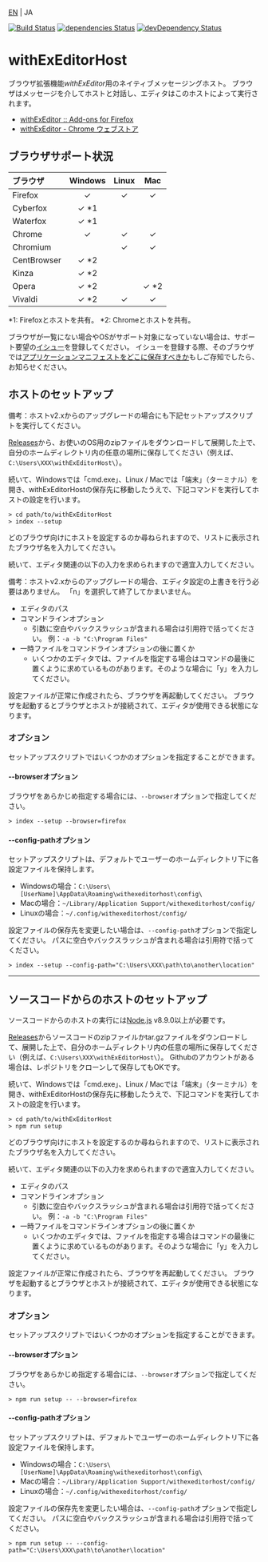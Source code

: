 [EN](./README.md) | JA

[![Build Status](https://travis-ci.org/asamuzaK/withExEditorHost.svg?branch=master)](https://travis-ci.org/asamuzaK/withExEditorHost)
[![dependencies Status](https://david-dm.org/asamuzaK/withExEditorHost/status.svg)](https://david-dm.org/asamuzaK/withExEditorHost)
[![devDependency Status](https://david-dm.org/asamuzaK/withExEditorHost/dev-status.svg)](https://david-dm.org/asamuzaK/withExEditorHost#info=devDependencies)

# withExEditorHost

ブラウザ拡張機能*withExEditor*用のネイティブメッセージングホスト。
ブラウザはメッセージを介してホストと対話し、エディタはこのホストによって実行されます。

* [withExEditor :: Add-ons for Firefox](https://addons.mozilla.org/addon/withexeditor/ "withExEditor :: Add-ons for Firefox")
* [withExEditor - Chrome ウェブストア](https://chrome.google.com/webstore/detail/withexeditor/koghhpkkcndhhclklnnnhcpkkplfkgoi "withExEditor - Chrome ウェブストア")

## ブラウザサポート状況

|ブラウザ     |Windows|Linux  |Mac    |
|:----------|:-----:|:-----:|:-----:|
|Firefox    |   ✓   |   ✓   |   ✓   |
|Cyberfox   |   ✓ *1|       |       |
|Waterfox   |   ✓ *1|       |       |
|Chrome     |   ✓   |   ✓   |   ✓   |
|Chromium   |       |   ✓   |   ✓   |
|CentBrowser|   ✓ *2|       |       |
|Kinza      |   ✓ *2|       |       |
|Opera      |   ✓ *2|       |   ✓ *2|
|Vivaldi    |   ✓ *2|   ✓   |   ✓   |

*1: Firefoxとホストを共有。
*2: Chromeとホストを共有。

ブラウザが一覧にない場合やOSがサポート対象になっていない場合は、サポート要望の[イシュー](https://github.com/asamuzaK/withExEditorHost/issues "Issues · asamuzaK/withExEditorHost")を登録してください。
イシューを登録する際、そのブラウザでは[アプリケーションマニフェストをどこに保存すべきか](https://developer.mozilla.org/ja/Add-ons/WebExtensions/Native_messaging#App_manifest_%E3%81%AE%E5%A0%B4%E6%89%80 "Native messaging - Mozilla | MDN")もしご存知でしたら、お知らせください。

## ホストのセットアップ

備考：ホストv2.xからのアップグレードの場合にも下記セットアップスクリプトを実行してください。

[Releases](https://github.com/asamuzaK/withExEditorHost/releases "Releases · asamuzaK/withExEditorHost")から、お使いのOS用のzipファイルをダウンロードして展開した上で、自分のホームディレクトリ内の任意の場所に保存してください（例えば、`C:\Users\XXX\withExEditorHost\`）。

続いて、Windowsでは「cmd.exe」、Linux / Macでは「端末」（ターミナル）を開き、withExEditorHostの保存先に移動したうえで、下記コマンドを実行してホストの設定を行います。

```
> cd path/to/withExEditorHost
> index --setup
```

どのブラウザ向けにホストを設定するのか尋ねられますので、リストに表示されたブラウザ名を入力してください。

続いて、エディタ関連の以下の入力を求められますので適宜入力してください。

備考：ホストv2.xからのアップグレードの場合、エディタ設定の上書きを行う必要はありません。
「n」を選択して終了してかまいません。

* エディタのパス
* コマンドラインオプション
  * 引数に空白やバックスラッシュが含まれる場合は引用符で括ってください。
    例：`-a -b "C:\Program Files"`
* 一時ファイルをコマンドラインオプションの後に置くか
  * いくつかのエディタでは、ファイルを指定する場合はコマンドの最後に置くように求めているものがあります。そのような場合に「y」を入力してください。

設定ファイルが正常に作成されたら、ブラウザを再起動してください。
ブラウザを起動するとブラウザとホストが接続されて、エディタが使用できる状態になります。

### オプション

セットアップスクリプトではいくつかのオプションを指定することができます。

#### --browserオプション

ブラウザをあらかじめ指定する場合には、`--browser`オプションで指定してください。

```
> index --setup --browser=firefox
```

#### --config-pathオプション

セットアップスクリプトは、デフォルトでユーザーのホームディレクトリ下に各設定ファイルを保持します。
* Windowsの場合：`C:\Users\[UserName]\AppData\Roaming\withexeditorhost\config\`
* Macの場合：`~/Library/Application Support/withexeditorhost/config/`
* Linuxの場合：`~/.config/withexeditorhost/config/`

設定ファイルの保存先を変更したい場合は、`--config-path`オプションで指定してください。
パスに空白やバックスラッシュが含まれる場合は引用符で括ってください。

```
> index --setup --config-path="C:\Users\XXX\path\to\another\location"
```

***

## ソースコードからのホストのセットアップ

ソースコードからのホストの実行には[Node.js](https://nodejs.org/ja/ "Node.js") v8.9.0以上が必要です。

[Releases](https://github.com/asamuzaK/withExEditorHost/releases "Releases · asamuzaK/withExEditorHost")からソースコードのzipファイルかtar.gzファイルをダウンロードして、展開した上で、自分のホームディレクトリ内の任意の場所に保存してください（例えば、`C:\Users\XXX\withExEditorHost\`）。
Githubのアカウントがある場合は、レポジトリをクローンして保存してもOKです。

続いて、Windowsでは「cmd.exe」、Linux / Macでは「端末」（ターミナル）を開き、withExEditorHostの保存先に移動したうえで、下記コマンドを実行してホストの設定を行います。

```
> cd path/to/withExEditorHost
> npm run setup
```

どのブラウザ向けにホストを設定するのか尋ねられますので、リストに表示されたブラウザ名を入力してください。

続いて、エディタ関連の以下の入力を求められますので適宜入力してください。

* エディタのパス
* コマンドラインオプション
  * 引数に空白やバックスラッシュが含まれる場合は引用符で括ってください。
    例：`-a -b "C:\Program Files"`
* 一時ファイルをコマンドラインオプションの後に置くか
  * いくつかのエディタでは、ファイルを指定する場合はコマンドの最後に置くように求めているものがあります。そのような場合に「y」を入力してください。

設定ファイルが正常に作成されたら、ブラウザを再起動してください。
ブラウザを起動するとブラウザとホストが接続されて、エディタが使用できる状態になります。

### オプション

セットアップスクリプトではいくつかのオプションを指定することができます。

#### --browserオプション

ブラウザをあらかじめ指定する場合には、`--browser`オプションで指定してください。

```
> npm run setup -- --browser=firefox
```

#### --config-pathオプション

セットアップスクリプトは、デフォルトでユーザーのホームディレクトリ下に各設定ファイルを保持します。
* Windowsの場合：`C:\Users\[UserName]\AppData\Roaming\withexeditorhost\config\`
* Macの場合：`~/Library/Application Support/withexeditorhost/config/`
* Linuxの場合：`~/.config/withexeditorhost/config/`

設定ファイルの保存先を変更したい場合は、`--config-path`オプションで指定してください。
パスに空白やバックスラッシュが含まれる場合は引用符で括ってください。

```
> npm run setup -- --config-path="C:\Users\XXX\path\to\another\location"
```

<!--
***

## 手動設定

withExEditorHostの"_config"というフォルダの中に必要な設定ファイルのサンプルがあります。

_configフォルダのコピーを作成して`config`にリネームしてください。
なお、_configフォルダの中身は直接編集しないようにしてください。
withExEditorHostをアップデートしたときに上書きされてしまう可能性があります。

### ホストを起動するシェルスクリプトの編集

Windowsの場合は"withexeditorhost.cmd"を開いて、ホストのindex.jsファイルのパスを記入します。

```
@echo off
:: Fill in the path of the index.js file of the host.
node "C:\Users\XXX\withExEditorHost\index.js"
```

Linux / Macの場合は"withexeditorhost.sh"を開いて、ホストのindex.jsファイルのパスを記入します。

```
#!/usr/bin/env bash
# Fill in the path of the index.js file of the host.
# Replace "node" command to "nodejs" according to your environment.
node /path/to/withexeditorhost/index.js
```

### アプリケーションマニフェストの編集

"withexeditorhost.json"を開いて、その中の`path`フィールドにシェルスクリプトのパスを記入します。
Windowsの場合は、ディレクトリの区切りであるバックスラッシュ文字にはさらにバックスラッシュを加えてエスケープさせる必要があることに注意してください。

Gecko：
```
{
  "name": "withexeditorhost",
  "description": "Native messaging host for withExEditor",
  "path": "C:\\Users\\XXX\\path\\to\\withExEditorHost\\config\\withexeditorhost.cmd",
  "type": "stdio",
  "allowed_extensions": ["jid1-WiAigu4HIo0Tag@jetpack"]
}
```

Blink：
```
{
  "name": "withexeditorhost",
  "description": "Native messaging host for withExEditor",
  "path": "C:\\Users\\XXX\\path\\to\\withExEditorHost\\config\\withexeditorhost.cmd",
  "type": "stdio",
  "allowed_origins": ["chrome-extension://koghhpkkcndhhclklnnnhcpkkplfkgoi/"]
}
```

Windowsではレジストリも設定する必要があります。
cmd.exeで次のコマンドを実行するとレジストリキーを保存することができます。
`"HKEY_CURRENT_USER\SOFTWARE\Mozilla\NativeMessagingHosts\withexeditorhost"`と`"C:\Users\XXX\path\to\withExEditorHosts\config\withexeditorhost.json"`の部分は、適宜書き換えてください。

```
REG ADD "HKEY_CURRENT_USER\SOFTWARE\Mozilla\NativeMessagingHosts\withexeditorhost" /ve /d "C:\Users\XXX\path\to\withExEditorHosts\config\withexeditorhost.json" /f
```

LinuxとMacでは、"withexeditorhost.json"を指定の場所に保存する必要があります。
以下は、Firefoxでの例です。ほかのブラウザについては公式のドキュメントなどを参照してください。

Linux:
```
~/.mozilla/native-messaging-hosts/withexeditorhost.json
```

Mac:
```
~/Library/Application Support/Mozilla/NativeMessagingHosts/withexeditorhost.json
```

### エディタ設定ファイルの編集

"editorconfig.json"を開いて、使用するエディタの情報を記入します。

```
{
  "editorPath": "C:\\Program Files\\Path\\To\\Your\\Editor.exe",
  "cmdArgs": ["-a", "-b", "--c=d\\e"],
  "fileAfterCmdArgs": false
}
```

* *editorPath* - 使用するエディタのパス。バックスラッシュ文字はエスケープさせる必要があります。
* *cmdArgs"* - コマンドラインオプション。[]括弧の中にカンマ区切りで各引数を記入してください。バックスラッシュ文字はエスケープさせる必要があります。
* *fileAfterCmdArgs* - 真偽値（`true` / `false`）。いくつかのエディタでは、ファイルを指定する場合はコマンドの最後に置くように求めているものがあります。そのような場合に有効化してください。

以上の作業を終えたら、ブラウザを再起動してください。

***

## トラブルシューティング

何か問題が起きたら、ブラウザコンソールをチェックしてみてください（Firefoxの場合、Ctrl + Shift + J）。

```
Error: Attempt to postMessage on disconnected port
```

* Windows: レジストリは正しく保存されていますか？
* Linux / Mac: "withexeditorhost.json"の保存先は間違っていませんか？
* ブラウザを起動したとき、Node.jsのプロセスも立ち上がっていますか？
  * もしNode.jsが立ち上がっていないならば、Node.jsの$PATH環境変数が設定されているかどうか確認してみてください。
    あるいは、シェルスクリプトで、nodeコマンドではなくNode.jsのパスに変更してみてください。
    ```
    /path/to/node.js /path/to/withexeditorhost/index.js
    ```
  * また、"withexeditorhost.sh"に実行ビットが付与されていることも確認してください（Linux / Mac）。

```
withexeditorhost: SyntaxError: Unexpected token {
```

* Node.jsをアップグレードしてください。

```
withexeditorhost: SyntaxError: Unexpected string in JSON at ...
```

* "editorconfig.json"を確認してください。
-->
